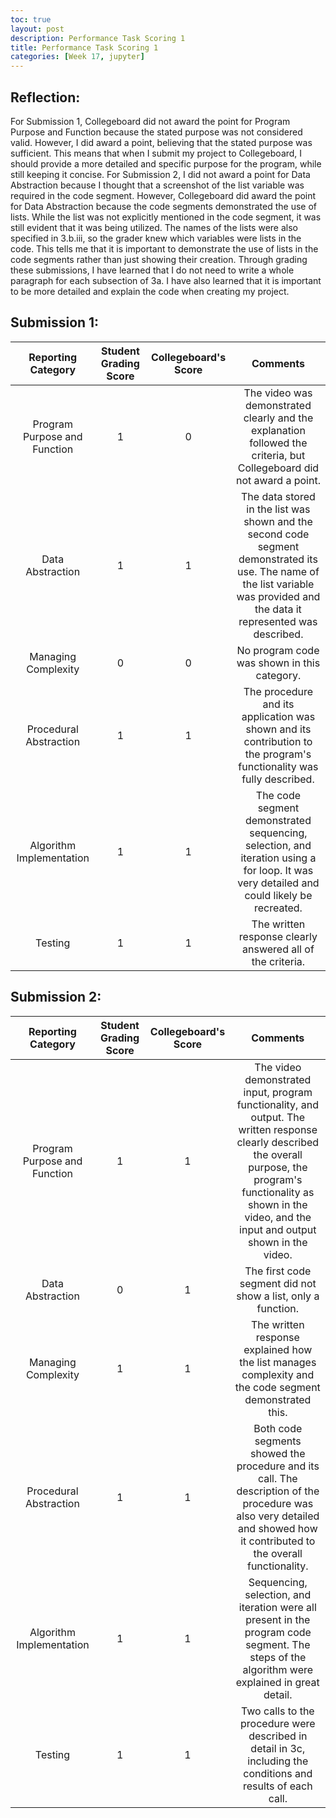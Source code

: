 ```yaml
---
toc: true
layout: post
description: Performance Task Scoring 1
title: Performance Task Scoring 1
categories: [Week 17, jupyter]
---
```


## Reflection:
For Submission 1, Collegeboard did not award the point for Program Purpose and Function because the stated purpose was not considered valid. However, I did award a point, believing that the stated purpose was sufficient. This means that when I submit my project to Collegeboard, I should provide a more detailed and specific purpose for the program, while still keeping it concise. For Submission 2, I did not award a point for Data Abstraction because I thought that a screenshot of the list variable was required in the code segment. However, Collegeboard did award the point for Data Abstraction because the code segments demonstrated the use of lists. While the list was not explicitly mentioned in the code segment, it was still evident that it was being utilized. The names of the lists were also specified in 3.b.iii, so the grader knew which variables were lists in the code. This tells me that it is important to demonstrate the use of lists in the code segments rather than just showing their creation. Through grading these submissions, I have learned that I do not need to write a whole paragraph for each subsection of 3a. I have also learned that it is important to be more detailed and explain the code when creating my project.


## Submission 1:

|Reporting Category|Student Grading Score|Collegeboard's Score|Comments|
|:---:|:---:|:---:|:---:|
|Program Purpose and Function|1|0|The video was demonstrated clearly and the explanation followed the criteria, but Collegeboard did not award a point.|
|Data Abstraction|1|1|The data stored in the list was shown and the second code segment demonstrated its use. The name of the list variable was provided and the data it represented was described.|
|Managing Complexity|0|0|No program code was shown in this category.|
|Procedural Abstraction|1|1|The procedure and its application was shown and its contribution to the program's functionality was fully described.|
|Algorithm Implementation|1|1|The code segment demonstrated sequencing, selection, and iteration using a for loop. It was very detailed and could likely be recreated.|
|Testing|1|1|The written response clearly answered all of the criteria.|



## Submission 2:

|Reporting Category|Student Grading Score|Collegeboard's Score|Comments|
|:---:|:---:|:---:|:---:|
|Program Purpose and Function|1|1|The video demonstrated input, program functionality, and output. The written response clearly described the overall purpose, the program's functionality as shown in the video, and the input and output shown in the video.|
|Data Abstraction|0|1|The first code segment did not show a list, only a function.|
|Managing Complexity|1|1|The written response explained how the list manages complexity and the code segment demonstrated this.|
|Procedural Abstraction|1|1|Both code segments showed the procedure and its call. The description of the procedure was also very detailed and showed how it contributed to the overall functionality.|
|Algorithm Implementation|1|1|Sequencing, selection, and iteration were all present in the program code segment. The steps of the algorithm were explained in great detail.|
|Testing|1|1|Two calls to the procedure were described in detail in 3c, including the conditions and results of each call.|

